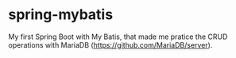 # spring-mybatis

My first Spring Boot with My Batis, that made me pratice the CRUD operations with MariaDB (https://github.com/MariaDB/server).
